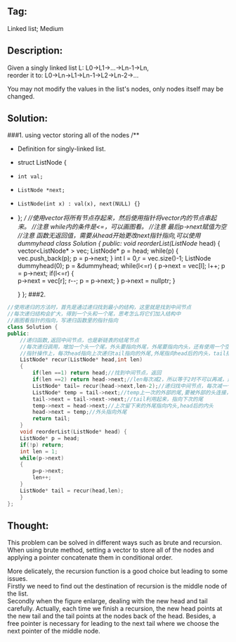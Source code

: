 ## Tag:
Linked list; Medium
## Description:
  
Given a singly linked list L: L0→L1→…→Ln-1→Ln,<br>
reorder it to: L0→Ln→L1→Ln-1→L2→Ln-2→…<br>

You may not modify the values in the list's nodes, only nodes itself may be changed.
## Solution:
###1. using vector storing all of the nodes
/**
 * Definition for singly-linked list.
 * struct ListNode {
 *     int val;
 *     ListNode *next;
 *     ListNode(int x) : val(x), next(NULL) {}
 * };
 */
 //使用vector将所有节点存起来，然后使用指针将vector内的节点串起来。
 //注意 while内的条件是<=，可以画图看。
 //注意 最后p->next赋值为空
 //注意 函数无返回值，需要从head开始更改next指针指向,可以使用dummyhead
class Solution {
public:
    void reorderList(ListNode* head) {
        vector<ListNode* > vec;
        ListNode* p = head;
        while(p)
        {
            vec.push_back(p);
            p = p->next;
        }
        int l = 0,r = vec.size()-1;
        ListNode dummyhead(0);
        p = &dummyhead;
        while(l<=r)
        {
            p->next = vec[l];
            l++;
            p = p->next;
            if(l<=r)
            {            
                p->next = vec[r];
                r--;
                p = p->next;
            }
          p->next = nullptr;
        }

    }
};
###2.
```c++
//使用递归的方法时，首先是通过递归找到最小的结构，这里就是找到中间节点
//每次递归结构会扩大，得到一个头和一个尾，思考怎么将它们加入结构中
//画图看指针的指向，写递归函数里的指针指向
class Solution {
public:
    //递归函数,返回中间节点，也是新链表的结尾节点
    //每次递归调用，增加一个头一个尾，外头要指向外尾，外尾要指向内头，还有使用一个空余指针,即tail指向下次的尾
    //指针操作上，每次head指向上次递归tail指向的外尾,外尾指向head后的内头，tail指向下次的尾
    ListNode* recur(ListNode* head,int len)
    {
        if(len ==1) return head;//找到中间节点，返回
        if(len ==2) return head->next;//len每次减2，所以等于2时不可以再减，返回
        ListNode* tail= recur(head->next,len-2);//递归找中间节点，每次减一个头一个尾
        ListNode* temp = tail->next;//temp上一次的外部的尾,要被外部的头连接，还要指向内部的头
        tail->next = tail->next->next;//tail利用起来，指向下次的尾
        temp->next = head->next;//上次留下来的外尾指向内头,head后的内头
        head->next = temp;//外头指向外尾
        return tail;
    }
    void reorderList(ListNode* head) {
    ListNode* p = head;
    if(!p) return;
    int len = 1;
    while(p->next)
    {
        p=p->next;
        len++;
    }
    ListNode* tail = recur(head,len); 
    }
};
```
## Thought:
This problem can be solved in different ways such as brute and recursion. <br>
When using brute method, setting a vector to store all of the nodes and applying a pointer concatenate them in conditional order.
  
More delicately, the recursion function is a good choice but leading to some issues. <br>
Firstly we need to find out the destination of recursion is the middle node of the list.<br>
Secondly when the figure enlarge, dealing with the new head and tail carefully. Actually, each time we finish a recursion,
the new head points at the new tail and the tail points at the nodes back of the head. Besides, a free pointer is necessary 
for leading to the next tail where we choose the next pointer of the middle node.





